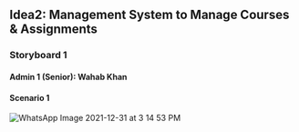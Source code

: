 

## Idea2: Management System to Manage Courses & Assignments
### Storyboard 1
#### Admin 1 (Senior): Wahab Khan
#### Scenario 1
![WhatsApp Image 2021-12-31 at 3 14 53 PM](https://user-images.githubusercontent.com/61619701/147817895-c003b04b-9f04-4fed-ae88-e47ca2db33c5.jpeg)
